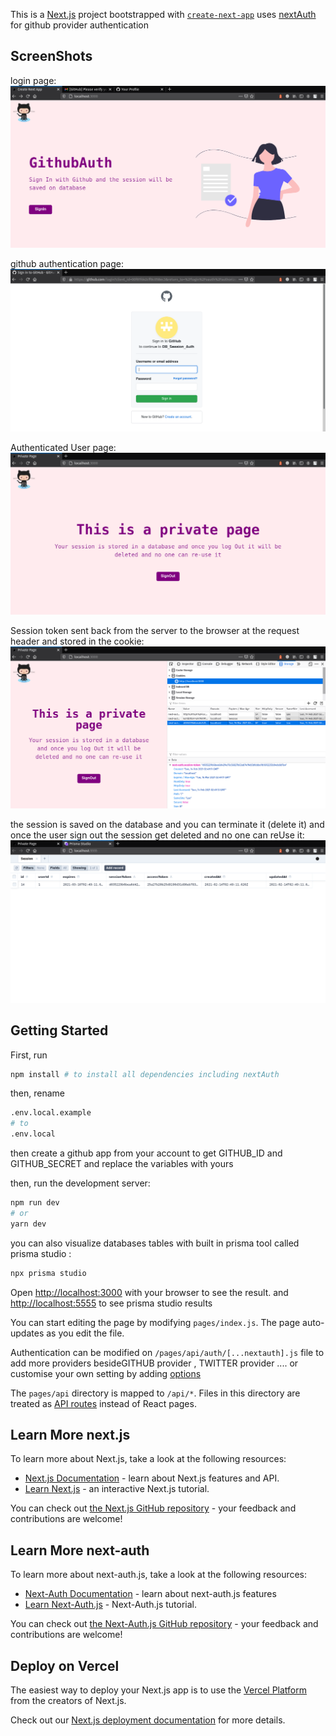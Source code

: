 This is a [Next.js](https://nextjs.org/) project bootstrapped with [`create-next-app`](https://github.com/vercel/next.js/tree/canary/packages/create-next-app) uses [nextAuth](https://next-auth.js.org/) for github provider authentication
## ScreenShots
login page:
![](public/screenshots/login.png)



github authentication page:
![](public/screenshots/githublogin.png)

Authenticated User page:
![](public/screenshots/authenticated.png)

Session token sent back from the server to the browser at the request header and stored in the cookie:
![](public/screenshots/cockie.png)

the session is saved on the database and you can terminate it (delete it) and once the user sign out the session get deleted and no one can reUse it:
![](public/screenshots/savedsession.png)
## Getting Started

First, run 

```bash
npm install # to install all dependencies including nextAuth
```


then, rename 

```bash
.env.local.example
# to
.env.local
```
then create a github app from your account to get GITHUB_ID and GITHUB_SECRET and replace the variables with yours

then, run the development server:

```bash
npm run dev
# or
yarn dev
```

you can also visualize databases tables with built in prisma tool called prisma studio : 

```bash
npx prisma studio
```

Open [http://localhost:3000](http://localhost:3000) with your browser to see the result.
and [http://localhost:5555](http://localhost:5555) to see prisma studio results

You can start editing the page by modifying `pages/index.js`. The page auto-updates as you edit the file.

Authentication can be modified on `/pages/api/auth/[...nextauth].js` file to add more providers besideGITHUB provider ,  TWITTER provider .... or customise your own setting by adding [options](https://next-auth.js.org/configuration/options)

The `pages/api` directory is mapped to `/api/*`. Files in this directory are treated as [API routes](https://nextjs.org/docs/api-routes/introduction) instead of React pages.

## Learn More next.js

To learn more about Next.js, take a look at the following resources:

- [Next.js Documentation](https://nextjs.org/docs) - learn about Next.js features and API.
- [Learn Next.js](https://nextjs.org/learn) - an interactive Next.js tutorial.

You can check out [the Next.js GitHub repository](https://github.com/vercel/next.js/) - your feedback and contributions are welcome!

## Learn More next-auth

To learn more about next-auth.js, take a look at the following resources:

- [Next-Auth Documentation](https://next-auth.js.org/getting-started/introduction) - learn about next-auth.js features
- [Learn Next-Auth.js](https://next-auth.js.org/tutorials) - Next-Auth.js tutorial.

You can check out [the Next-Auth.js GitHub repository](https://github.com/nextauthjs/next-auth) - your feedback and contributions are welcome!


## Deploy on Vercel

The easiest way to deploy your Next.js app is to use the [Vercel Platform](https://vercel.com/new?utm_medium=default-template&filter=next.js&utm_source=create-next-app&utm_campaign=create-next-app-readme) from the creators of Next.js.

Check out our [Next.js deployment documentation](https://nextjs.org/docs/deployment) for more details.
